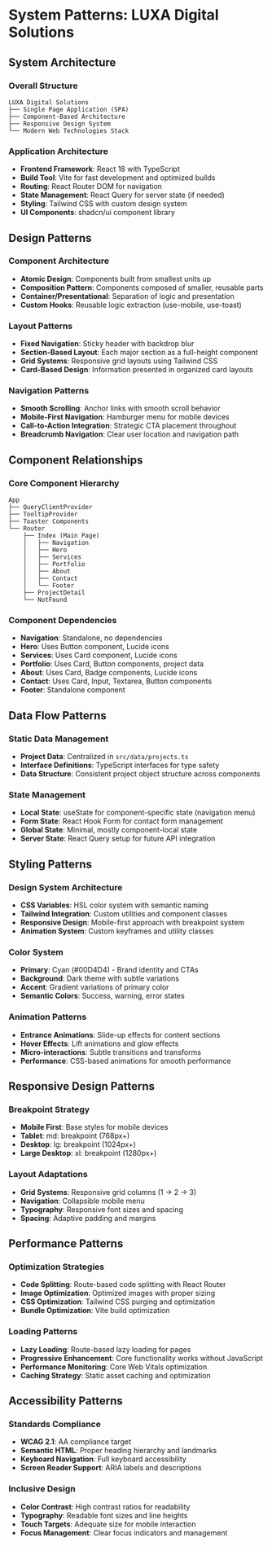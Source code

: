 # System Patterns: LUXA Digital Solutions

## System Architecture

### Overall Structure
```
LUXA Digital Solutions
├── Single Page Application (SPA)
├── Component-Based Architecture
├── Responsive Design System
└── Modern Web Technologies Stack
```

### Application Architecture
- **Frontend Framework**: React 18 with TypeScript
- **Build Tool**: Vite for fast development and optimized builds
- **Routing**: React Router DOM for navigation
- **State Management**: React Query for server state (if needed)
- **Styling**: Tailwind CSS with custom design system
- **UI Components**: shadcn/ui component library

## Design Patterns

### Component Architecture
- **Atomic Design**: Components built from smallest units up
- **Composition Pattern**: Components composed of smaller, reusable parts
- **Container/Presentational**: Separation of logic and presentation
- **Custom Hooks**: Reusable logic extraction (use-mobile, use-toast)

### Layout Patterns
- **Fixed Navigation**: Sticky header with backdrop blur
- **Section-Based Layout**: Each major section as a full-height component
- **Grid Systems**: Responsive grid layouts using Tailwind CSS
- **Card-Based Design**: Information presented in organized card layouts

### Navigation Patterns
- **Smooth Scrolling**: Anchor links with smooth scroll behavior
- **Mobile-First Navigation**: Hamburger menu for mobile devices
- **Call-to-Action Integration**: Strategic CTA placement throughout
- **Breadcrumb Navigation**: Clear user location and navigation path

## Component Relationships

### Core Component Hierarchy
```
App
├── QueryClientProvider
├── TooltipProvider
├── Toaster Components
└── Router
    ├── Index (Main Page)
    │   ├── Navigation
    │   ├── Hero
    │   ├── Services
    │   ├── Portfolio
    │   ├── About
    │   ├── Contact
    │   └── Footer
    ├── ProjectDetail
    └── NotFound
```

### Component Dependencies
- **Navigation**: Standalone, no dependencies
- **Hero**: Uses Button component, Lucide icons
- **Services**: Uses Card component, Lucide icons
- **Portfolio**: Uses Card, Button components, project data
- **About**: Uses Card, Badge components, Lucide icons
- **Contact**: Uses Card, Input, Textarea, Button components
- **Footer**: Standalone component

## Data Flow Patterns

### Static Data Management
- **Project Data**: Centralized in `src/data/projects.ts`
- **Interface Definitions**: TypeScript interfaces for type safety
- **Data Structure**: Consistent project object structure across components

### State Management
- **Local State**: useState for component-specific state (navigation menu)
- **Form State**: React Hook Form for contact form management
- **Global State**: Minimal, mostly component-local state
- **Server State**: React Query setup for future API integration

## Styling Patterns

### Design System Architecture
- **CSS Variables**: HSL color system with semantic naming
- **Tailwind Integration**: Custom utilities and component classes
- **Responsive Design**: Mobile-first approach with breakpoint system
- **Animation System**: Custom keyframes and utility classes

### Color System
- **Primary**: Cyan (#00D4D4) - Brand identity and CTAs
- **Background**: Dark theme with subtle variations
- **Accent**: Gradient variations of primary color
- **Semantic Colors**: Success, warning, error states

### Animation Patterns
- **Entrance Animations**: Slide-up effects for content sections
- **Hover Effects**: Lift animations and glow effects
- **Micro-interactions**: Subtle transitions and transforms
- **Performance**: CSS-based animations for smooth performance

## Responsive Design Patterns

### Breakpoint Strategy
- **Mobile First**: Base styles for mobile devices
- **Tablet**: md: breakpoint (768px+)
- **Desktop**: lg: breakpoint (1024px+)
- **Large Desktop**: xl: breakpoint (1280px+)

### Layout Adaptations
- **Grid Systems**: Responsive grid columns (1 → 2 → 3)
- **Navigation**: Collapsible mobile menu
- **Typography**: Responsive font sizes and spacing
- **Spacing**: Adaptive padding and margins

## Performance Patterns

### Optimization Strategies
- **Code Splitting**: Route-based code splitting with React Router
- **Image Optimization**: Optimized images with proper sizing
- **CSS Optimization**: Tailwind CSS purging and optimization
- **Bundle Optimization**: Vite build optimization

### Loading Patterns
- **Lazy Loading**: Route-based lazy loading for pages
- **Progressive Enhancement**: Core functionality works without JavaScript
- **Performance Monitoring**: Core Web Vitals optimization
- **Caching Strategy**: Static asset caching and optimization

## Accessibility Patterns

### Standards Compliance
- **WCAG 2.1**: AA compliance target
- **Semantic HTML**: Proper heading hierarchy and landmarks
- **Keyboard Navigation**: Full keyboard accessibility
- **Screen Reader Support**: ARIA labels and descriptions

### Inclusive Design
- **Color Contrast**: High contrast ratios for readability
- **Typography**: Readable font sizes and line heights
- **Touch Targets**: Adequate size for mobile interaction
- **Focus Management**: Clear focus indicators and management

